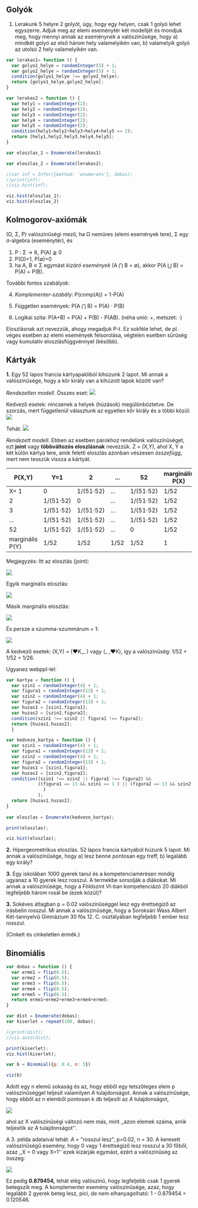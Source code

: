 ## Golyók

1. Lerakunk 5 helyre 2 golyót, úgy, hogy egy helyen, csak 1 golyó lehet egyszerre. Adjuk meg az elemi eseménytér két modelljét és mondjuk meg, hogy mennyi annak az eseménynek a valószínűsége, hogy a) mindkét golyó az első három hely valamelyikén van, b) valamelyik golyó az utolsó 2 hely valamelyikén van.

````javascript
var lerakas1= function () {
  var golyo1_helye = randomInteger(5) + 1;
  var golyo2_helye = randomInteger(5) + 1;
  condition(golyo1_helye !== golyo2_helye);
  return [golyo1_helye,golyo2_helye];
}

var lerakas2 = function () {
  var hely1 = randomInteger(2);
  var hely2 = randomInteger(2);
  var hely3 = randomInteger(2);
  var hely4 = randomInteger(2);
  var hely5 = randomInteger(2);
  condition(hely1+hely2+hely3+hely4+hely5 == 2);
  return [hely1,hely2,hely3,hely4,hely5];
}

var eloszlas_1 = Enumerate(lerakas1)

var eloszlas_2 = Enumerate(lerakas2);

//var inf = Infer({method: 'enumerate'}, dobas);
//print(inf);
//viz.hist(inf);

viz.hist(eloszlas_1);
viz.hist(eloszlas_2)
````


## Kolmogorov-axiómák

(Ω, Σ, P) valószínűségi mező, ha Ω nemüres (elemi események tere), Σ egy σ-algebra (eseménytér), és
1. P : Σ → ℝ, P(A) ≧ 0
2. P(Ω)=1, P(∅)=0
3. ha A, B ∊ Σ egymást _kizáró események_ (A ⋂ B = ∅), akkor P(A ⋃ B) = P(A) + P(B).

További fontos szabályok:

4. _Komplementer-szabály_: P(comp(A)) = 1-P(A)

5. Független események: P(A ⋂ B) = P(A) ⋅ P(B)

6. Logikai szita:  P(A+B) = P(A) + P(B) - P(AB). (néha unió: +, metszet: ⋅)

Eloszlásnak azt nevezzük, ahogy megadjuk P-t. Ez sokféle lehet, de pl. véges esetben az elemi események felsorolása, végtelen esetben sűrűség vagy kumulatív eloszlásfüggvénnyel (később).

## Kártyák

**1.** Egy 52 lapos francia kártyapakliból kihúzunk 2 lapot. Mi annak a valószínűsége, hogy a kőr király van a kihúzott lapok között van?

_Rendezetlen modell._ Összes eset: <img src="https://render.githubusercontent.com/render/math?math=52%20%5Cchoose%202">

Kedvező esetek: nincsenek a helyek (húzások) megülönböztetve. De szorzás, mert függetlenül választunk az egyetlen kőr király és a többi közül: 
<img src="https://render.githubusercontent.com/render/math?math=%7B1%20%5Cchoose%201%7D%7B51%20%5Cchoose%201%7D">

Tehát: <img src="https://render.githubusercontent.com/render/math?math=P%3D%5Cdfrac%7B%7B1%20%5Cchoose%201%7D%7B51%20%5Cchoose%201%7D%7D%7B%7B52%20%5Cchoose%202%7D%7D">

_Rendezett modell._ Ebben az esetben párokhoz rendelünk valószínűséget, ezt **joint** vagy **többváltozós eloszlásnak** nevezzük. Z = (X,Y), ahol X, Y a két külön kártya tere, amik feletti eloszlás azonban vészesen _összefügg_, mert nem tesszük vissza a kártyát.

|   P(X,Y)   | Y=1 | 2 | ... | 52 | marginális P(X) |
| --- | --- | --- | --- | --- | --- | 
| X= 1           | 0 | 1/(51⋅52) | ... | 1/(51⋅52) | 1/52 |
| 2           | 1/(51⋅52) | 0 | ... | 1/(51⋅52) | 1/52 |
| 3           | 1/(51⋅52) | 1/(51⋅52) | ... | 1/(51⋅52) | 1/52 |
|    ...      | 1/(51⋅52) | 1/(51⋅52) | ... | 1/(51⋅52) | 1/52 |
| 52         | 1/(51⋅52) | 1/(51⋅52) | ... | 0 | 1/52 |
| marginális P(Y)   |  1/52 |  1/52 | 1/52 | 1/52 |  1  |

Megjegyzés: Itt az eloszlás (joint): 

<img src="https://render.githubusercontent.com/render/math?math=P(X%2CY)%3D%20P(x_i%2Cy_j)">

Egyik marginális eloszlás: 

<img src="https://render.githubusercontent.com/render/math?math=P(X)%3D%5Csum_Y%20P(X%2CY)%3DP(y_j)%3D%5Csum_%7Bj%3D1%7D%5E%7Bm%7D%20P(x_i%2Cy_j)">

Másik marginális eloszlás: 

<img src="https://render.githubusercontent.com/render/math?math=P(Y)%3D%5Csum_X%20P(X%2CY)%3DP(y_j)%3D%5Csum_%7Bi%3D1%7D%5E%7Bn%7D%20P(x_i%2Cy_j)">

És persze a szumma-szummárum = 1:

<img src="https://render.githubusercontent.com/render/math?math=%5Csum_X%20%5Csum_Y%20P(X%2CY)%3D%5Csum_%7Bi%3D1%7D%5E%7Bn%7D%5Csum_%7Bj%3D1%7D%5E%7Bm%7D%20P(x_i%2Cy_j)%3D1">

A kedvező esetek: (X,Y) = (♥K,_ ) vagy (_ ,♥K), így a valószínűség: 1/52 + 1/52 = 1/26. 

Ugyanez webppl-lel:

````javascript
var kartya = function () {
  var szin1 = randomInteger(4) + 1;
  var figura1 = randomInteger(13) + 1;
  var szin2 = randomInteger(4) + 1;
  var figura2 = randomInteger(13) + 1;
  var huzas1 = [szin1,figura1];
  var huzas2 = [szin2,figura2];
  condition(szin1 !== szin2 || figura1 !== figura2);
  return [huzas1,huzas2];
  }

var kedvezo_kartya = function () {
  var szin1 = randomInteger(4) + 1;
  var figura1 = randomInteger(13) + 1;
  var szin2 = randomInteger(4) + 1;
  var figura2 = randomInteger(13) + 1;
  var huzas1 = [szin1,figura1];
  var huzas2 = [szin2,figura2];
  condition((szin1 !== szin2 || figura1 !== figura2) &&
            ((figura1 == 13 && szin1 == 1 ) || (figura2 == 13 && szin2 == 1 )
              ) 
            );
  return [huzas1,huzas2];
}
  
var eloszlas = Enumerate(kedvezo_kartya);

print(eloszlas);

viz.hist(eloszlas);
````
**2.** Hipergeometrikus eloszlás. 52 lapos francia kártyából húzunk 5 lapot. Mi annak a valószínűsége, hogy a) lesz benne pontosan egy treff, b) legalább egy király?

**3.** Egy iskolában 1000 gyerek tanul és a kompetenciamérésen mindig ugyanaz a 10 gyerek lesz rosszul. A termekbe sorsolják a diákokat. Mi annak a valószínűsége, hogy a Földszint VI-ban kompetenciázó 20 diákból legfeljebb három rosál be (ezek közül)?

**3.** Sokéves átlagban p = 0.02 valószínűséggel lesz egy érettségiző az írásbelin rosszul. Mi annak a valószínűsége, hogy a Soroksári Wass Albert Két-tannyelvű Gimnázium 30 fős 12. C. osztályában legfeljebb 1 ember lesz rosszul.

(Cinkelt és cinkeletlen érmék.)

## Binomiális

````javascript
var dobas = function () {
  var erme1 = flip(0.5);
  var erme2 = flip(0.5);
  var erme3 = flip(0.5);
  var erme4 = flip(0.5);
  var erme5 = flip(0.5);
  return erme1+erme2+erme3+erme4+erme5;
}

var dist = Enumerate(dobas);
var kiserlet = repeat(100, dobas);

//print(dist);
//viz.auto(dist);

print(kiserlet);
viz.hist(kiserlet);
````

````javascript
var b = Binomial({p: 0.4, n: 5})

viz(b)
````

Adott egy n elemű sokaság és az, hogy ebből egy tetszőleges elem p valószínűséggel teljesít valamilyen _A_ tulajdonságot. Annak a valószínűsége, hogy ebből az n elemből pontosan k db teljesíti az _A_ tulajdonságot, 

<img src="https://render.githubusercontent.com/render/math?math=P(X%3Dk)%3D%7Bn%20%5Cchoose%20k%7D%20p%5Ek(1-p)%5E%7Bn-k%7D%20">

ahol az X valószínűségi változó nem más, mint ,,azon elemek száma, amik teljesítik az _A_ tulajdonságot''.

A 3. példa adataival tehát: _A_ = "rosszul lesz", p=0.02, n = 30. A keresett valószínűségű esemény, hogy 0 vagy 1 érettségiző lesz rosszul a 30 főből, azaz ,,X = 0 vagy X=1'' ezek kizárják egymást, ezért a valószínűség az összeg: 

<img src="https://render.githubusercontent.com/render/math?math=P(%2C%2CX%3D0%5C%3Bor%5C%3BX%3D1'')%3DP(X%3D0)%2BP(X%3D1)%3D%7B30%20%5Cchoose%200%7D%20p%5E0(1-p)%5E%7B30-0%7D%2B%7B30%20%5Cchoose%201%7D%20p%5E1(1-p)%5E%7B30-1%7D%3D%20(1-p)%5E%7B30%7D%2B30%20p(1-p)%5E%7B29%7D">

Ez pedig **0.879454,** tehát elég valószínű, hogy legfeljebb csak 1 gyerek betegszik meg. A komplementer esemény valószínűsége, azaz, hogy legalább 2 gyerek beteg lesz, pici, de nem elhanyagolható: 1 - 0.879454 = 0.120546.

